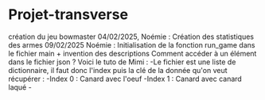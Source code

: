 # Projet-transverse
création du jeu bowmaster
04/02/2025, Noémie : Création des statistiques des armes 
09/02/2025 Noémie : Initialisation de la fonction run_game dans le fichier main + invention des descriptions
Comment accéder à un élément dans le fichier json ? Voici le tuto de Mimi : 
-Le fichier est une liste de dictionnaire, il faut donc l'index puis la clé de la donnée qu'on veut récupérer : 
    -Index 0 : Canard avec l'oeuf 
    -Index 1 : Canard avec canard laqué 
    -
